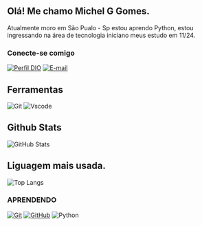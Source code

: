 ## Olá! Me chamo Michel G Gomes.

Atualmente moro em São Pualo - Sp estou aprendo Python, estou ingressando na área de tecnologia iniciano meus estudo em 11/24.


### Conecte-se comigo
[![Perfil DIO](https://img.shields.io/badge/-Meu%20Perfil%20na%20DIO-30A3DC?style=for-the-badge)](https://web.dio.me/users/michelgongomes)
[![E-mail](https://img.shields.io/badge/-Email-000?style=for-the-badge&logo=gmail&logoColor=AA42F7)](mailto:michelgongomes@gmail.com)

 ## Ferramentas

![Git](https://img.shields.io/badge/GIT-E44C30?style=for-the-badge&logo=git&logoColor=white)
![Vscode](https://img.shields.io/badge/Vscode-007ACC?style=for-the-badge&logo=visual-studio-code&logoColor=white)

## Github Stats

![GitHub Stats](https://github-readme-stats.vercel.app/api?username=uNote-MGG&theme=transparent&bg_color=000&border_color=30A3DC&show_icons=true&icon_color=30A3DC&title_color=E94D5F&text_color=FFF)

## Liguagem mais usada.

![Top Langs](https://github-readme-stats-git-masterrstaa-rickstaa.vercel.app/api/top-langs/?username=uNote-MGG&bg_color=000&border_color=30A3DC&title_color=E94D5F&text_color=FFF)

 ### APRENDENDO
 
[![Git](https://img.shields.io/badge/Git-000?style=for-the-badge&logo=git&logoColor=E94D5F)]()
[![GitHub](https://img.shields.io/badge/GitHub-000?style=for-the-badge&logo=github&logoColor=30A3DC)]()
![Python](https://img.shields.io/badge/python-000?style=for-the-badge&logo=python&logoColor=ffdd54)
